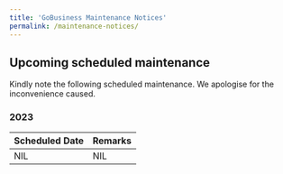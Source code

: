 ```yaml
---
title: 'GoBusiness Maintenance Notices'
permalink: /maintenance-notices/
---
```


## Upcoming scheduled maintenance

Kindly note the following scheduled maintenance. We apologise for the inconvenience caused.

### 2023 

| **Scheduled Date** | **Remarks** | 
| ------  |------------------| 
| NIL | NIL |

<script src="/jquery/jquery.min.js"></script>
<script src="/jquery/resize-tables.js"></script>

